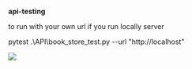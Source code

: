 **api-testing**


to run with your own url if you run locally server

pytest .\API\book_store_test.py --url "http://localhost"

![](../../allure_api.png)
